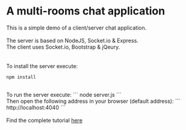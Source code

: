 A multi-rooms chat application
=============
This is a simple demo of a client/server chat application.<br/>
<br/>
The server is based on NodeJS, Socket.io & Express.<br/>
The client uses Socket.io, Bootstrap & jQeury.<br/>
<br/>
<br/>
To install the server execute:
```
npm install
```
<br/>
To run the server execute:
```
node server.js
```
<br/>
Then open the following address in your browser (default address):
```
http://localhost:4040
```
<br/>
<br/>
Find the complete tutorial <a href="http://tomerlevy1.wordpress.com/">here</a>
